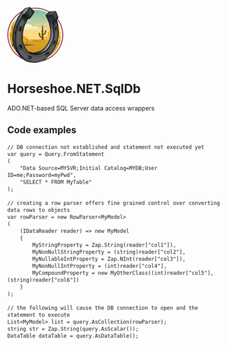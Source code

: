 ﻿![Horseshoe.NET icon](https://raw.githubusercontent.com/route595/Horseshoe.NET/refs/heads/main/assets/images/horseshoe-icon-128x128.png)

# Horseshoe.NET.SqlDb

ADO.NET-based SQL Server data access wrappers

## Code examples

```
// DB connection not established and statement not executed yet
var query = Query.FromStatement
(
	"Data Source=MYSVR;Initial Catalog=MYDB;User ID=me;Password=myPwd", 
	"SELECT * FROM MyTable"
); 

// creating a row parser offers fine grained control over converting data rows to objects
var rowParser = new RowParser<MyModel>
(
	(IDataReader reader) => new MyModel
	{
		MyStringProperty = Zap.String(reader["col1"]),
		MyNonNullStringProperty = (string)reader["col2"],
		MyNullableIntProperty = Zap.NInt(reader["col3"]),
		MyNonNullIntProperty = (int)reader["col4"],
		MyCompoundProperty = new MyOtherClass((int)reader["col5"], (string)reader["col6"])
	}
);

// the following will cause the DB connection to open and the statement to execute
List<MyModel> list = query.AsCollection(rowParser);
string str = Zap.String(query.AsScalar());
DataTable dataTable = query.AsDataTable();
```
